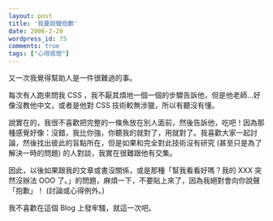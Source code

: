 ```yaml
---
layout: post
title: '我要說聲抱歉'
date: 2006-2-20
wordpress_id: 75
comments: true
tags: ["心得感想"]
---
```


又一次我覺得幫助人是一件很難過的事。

每次有人跑來問我 CSS ，我不厭其煩地一個一個的步驟告訴他，但是他老師...好像沒教他中文，或者是他對 CSS 技術較無涉獵，所以有聽沒有懂。

說實在的，我很不喜歡把完整的一條魚放在別人面前，然後告訴他，吃吧！因為那種感覺好像：沒錯，我比你強，你聽我的就對了，用就對了。我喜歡大家一起討論，然後找出彼此的盲點所在，但是如果和完全對此技術沒有研究 (甚至只是為了解決一時的問題) 的人對談，我實在很難跟他有交集。

因此，以後如果跟我的文章或書沒關係，或是那種「幫我看看好嗎？我的 XXX 突然沒辦法 OOO  了。」的問題，麻煩一下，不要貼上來了，因為我絕對會向你說聲「抱歉」！ (討論或心得例外。) 


我不喜歡在這個 Blog 上發牢騷，就這一次吧。
